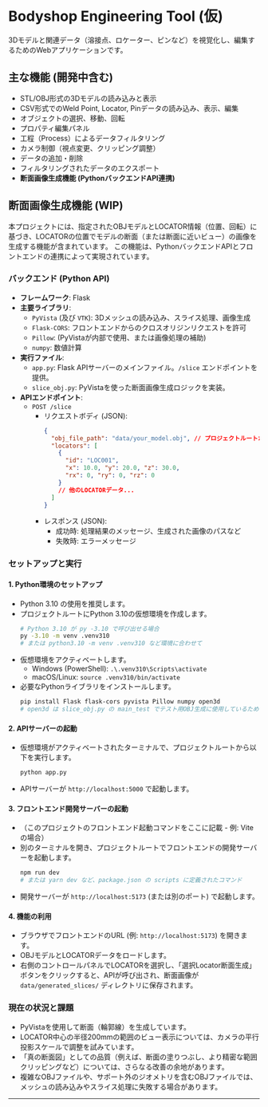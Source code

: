 # Bodyshop Engineering Tool (仮)

3Dモデルと関連データ（溶接点、ロケーター、ピンなど）を視覚化し、編集するためのWebアプリケーションです。

## 主な機能 (開発中含む)

-   STL/OBJ形式の3Dモデルの読み込みと表示
-   CSV形式でのWeld Point, Locator, Pinデータの読み込み、表示、編集
-   オブジェクトの選択、移動、回転
-   プロパティ編集パネル
-   工程（Process）によるデータフィルタリング
-   カメラ制御（視点変更、クリッピング調整）
-   データの追加・削除
-   フィルタリングされたデータのエクスポート
-   **断面画像生成機能 (PythonバックエンドAPI連携)**

## 断面画像生成機能 (WIP)

本プロジェクトには、指定されたOBJモデルとLOCATOR情報（位置、回転）に基づき、LOCATORの位置でモデルの断面（または断面に近いビュー）の画像を生成する機能が含まれています。
この機能は、PythonバックエンドAPIとフロントエンドの連携によって実現されています。

### バックエンド (Python API)

-   **フレームワーク**: Flask
-   **主要ライブラリ**:
    -   `PyVista` (及び `VTK`): 3Dメッシュの読み込み、スライス処理、画像生成
    -   `Flask-CORS`: フロントエンドからのクロスオリジンリクエストを許可
    -   `Pillow`: (PyVistaが内部で使用、または画像処理の補助)
    -   `numpy`: 数値計算
-   **実行ファイル**:
    -   `app.py`: Flask APIサーバーのメインファイル。`/slice` エンドポイントを提供。
    -   `slice_obj.py`: PyVistaを使った断面画像生成ロジックを実装。
-   **APIエンドポイント**:
    -   `POST /slice`
        -   リクエストボディ (JSON):
            ```json
            {
              "obj_file_path": "data/your_model.obj", // プロジェクトルートからの相対パスまたは絶対パス
              "locators": [
                {
                  "id": "LOC001",
                  "x": 10.0, "y": 20.0, "z": 30.0,
                  "rx": 0, "ry": 0, "rz": 0 
                }
                // 他のLOCATORデータ...
              ]
            }
            ```
        -   レスポンス (JSON):
            -   成功時: 処理結果のメッセージ、生成された画像のパスなど
            -   失敗時: エラーメッセージ

### セットアップと実行

#### 1. Python環境のセットアップ

-   Python 3.10 の使用を推奨します。
-   プロジェクトルートにPython 3.10の仮想環境を作成します。
    ```bash
    # Python 3.10 が py -3.10 で呼び出せる場合
    py -3.10 -m venv .venv310 
    # または python3.10 -m venv .venv310 など環境に合わせて
    ```
-   仮想環境をアクティベートします。
    -   Windows (PowerShell): `.\.venv310\Scripts\activate`
    -   macOS/Linux: `source .venv310/bin/activate`
-   必要なPythonライブラリをインストールします。
    ```bash
    pip install Flask flask-cors pyvista Pillow numpy open3d 
    # open3d は slice_obj.py の main_test でテスト用OBJ生成に使用しているため含めています。
    ```

#### 2. APIサーバーの起動

-   仮想環境がアクティベートされたターミナルで、プロジェクトルートから以下を実行します。
    ```bash
    python app.py
    ```
-   APIサーバーが `http://localhost:5000` で起動します。

#### 3. フロントエンド開発サーバーの起動

-   （このプロジェクトのフロントエンド起動コマンドをここに記載 - 例: Viteの場合）
-   別のターミナルを開き、プロジェクトルートでフロントエンドの開発サーバーを起動します。
    ```bash
    npm run dev 
    # または yarn dev など、package.json の scripts に定義されたコマンド
    ```
-   開発サーバーが `http://localhost:5173` (または別のポート) で起動します。

#### 4. 機能の利用

-   ブラウザでフロントエンドのURL (例: `http://localhost:5173`) を開きます。
-   OBJモデルとLOCATORデータをロードします。
-   右側のコントロールパネルでLOCATORを選択し、「選択Locator断面生成」ボタンをクリックすると、APIが呼び出され、断面画像が `data/generated_slices/` ディレクトリに保存されます。

### 現在の状況と課題

-   PyVistaを使用して断面（輪郭線）を生成しています。
-   LOCATOR中心の半径200mmの範囲のビュー表示については、カメラの平行投影スケールで調整を試みています。
-   「真の断面図」としての品質（例えば、断面の塗りつぶし、より精密な範囲クリッピングなど）については、さらなる改善の余地があります。
-   複雑なOBJファイルや、サポート外のジオメトリを含むOBJファイルでは、メッシュの読み込みやスライス処理に失敗する場合があります。

---